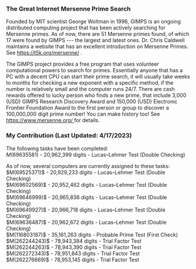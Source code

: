 ### The Great Internet Mersenne Prime Search
Founded by MIT scientist George Woltman in 1996, GIMPS is an ongoing distributed computing project that has been actively searching for Mersenne primes. As of now, there are 51 Mersenne primes found, of which 17 were found by GIMPS --- the largest and latest ones. Dr. Chris Caldwell maintains a website that has an excellent introduction on Mersenne Primes. See <a href="https://t5k.org/mersenne/"> https://t5k.org/mersenne/ </a>.
<p/>
The GIMPS project provides a free program that uses volunteer computational powers to search for primes. Essentially anyone that has a PC with a decent CPU can start their prime search, it will usually take weeks to months for checking a new exponent with a specific method, if the number is relatively small and the computer runs 24/7. There are cash rewards offered to lucky person who finds a new prime, that include 3,000 (USD) GIMPS Research Discovery Award and 150,000 (USD) Electronic Frontier Foundation Award to the first person or group to discover a 100,000,000 digit prime number! You can make history too! See <a href="https://www.mersenne.org/"> https://www.mersenne.org/ </a> for details.

### My Contribution (Last Updated: 4/17/2023)
The following tasks have been completed:
<br/>
$M(69635581)$ - 20,962,399 digits - Lucas–Lehmer Test (Double Checking)
<p/>
As of now, several computers are currently assigned to these tasks:
<br/>
$M(69525371)$ - 20,929,233 digits - Lucas–Lehmer Test (Double Checking)
<br/>
$M(69602569)$ - 20,952,462 digits - Lucas–Lehmer Test (Double Checking)
<br/>
$M(69646999)$ - 20,965,836 digits - Lucas–Lehmer Test (Double Checking)
<br/>
$M(69649927)$ - 20,966,718 digits - Lucas–Lehmer Test (Double Checking)
<br/>
$M(69636487)$ - 20,962,672 digits - Lucas–Lehmer Test (Double Checking)
<br/>
$M(116803187)$ - 35,161,263 digits - Probable Prime Test (First Check)
<br/>
$M(262244243)$ - 78,943,384 digits - Trial Factor Test
<br/>
$M(262244263)$ - 78,943,390 digits - Trial Factor Test
<br/>
$M(262272343)$ - 78,951,843 digits - Trial Factor Test
<br/>
$M(262276669)$ - 78,953,145 digits - Trial Factor Test




<p/>
<html lang="en">
<head>
<meta http-equiv="content-type" content="text/html; charset=utf-8">
<script type="text/javascript" charset="utf-8" src="
https://cdn.mathjax.org/mathjax/latest/MathJax.js?config=TeX-AMS-MML_HTMLorMML,
https://vincenttam.github.io/javascripts/MathJaxLocal.js"></script>
</head>
